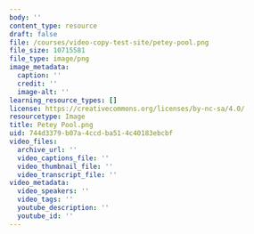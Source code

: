 ```yaml
---
body: ''
content_type: resource
draft: false
file: /courses/video-copy-test-site/petey-pool.png
file_size: 10715581
file_type: image/png
image_metadata:
  caption: ''
  credit: ''
  image-alt: ''
learning_resource_types: []
license: https://creativecommons.org/licenses/by-nc-sa/4.0/
resourcetype: Image
title: Petey Pool.png
uid: 744d3379-b07a-4ccd-ba51-4c40183ebcbf
video_files:
  archive_url: ''
  video_captions_file: ''
  video_thumbnail_file: ''
  video_transcript_file: ''
video_metadata:
  video_speakers: ''
  video_tags: ''
  youtube_description: ''
  youtube_id: ''
---
```

